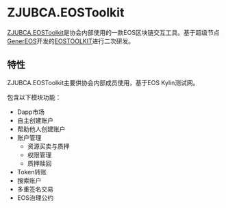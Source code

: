 # ZJUBCA.EOSToolkit

[ZJUBCA.EOSToolkit](http://toolkit.zjubca.org)是协会内部使用的一款EOS区块链交互工具。基于超级节点[GenerEOS](https://www.genereos.io/)开发的[EOSTOOLKIT](https://github.com/eostoolkit/eostoolkit)进行二次研发。

## 特性

ZJUBCA.EOSToolkit主要供协会内部成员使用，基于EOS Kylin测试网。

包含以下模块功能：

- Dapp市场
- 自主创建账户
- 帮助他人创建账户
- 账户管理
    - 资源买卖与质押
    - 权限管理
    - 质押赎回
- Token转账
- 搜索账户
- 多重签名交易
- EOS治理公约